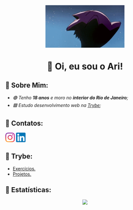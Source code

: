 <div align="center">
<img src="Imagens/gengar.gif" width="250px">
<h1>🍇 Oi, eu sou o Ari!</h1>
</div>

<h2>🧃 Sobre Mim:</h2>

<ul>
    <em>
<li> 🟣 Tenho <strong>18 anos</strong> e moro no <strong>interior do Rio de Janeiro</strong>; </li>

<li> 🟪 Estudo desenvolvimento web na <a href="https://www.betrybe.com/" target="_Blank">Trybe</a>; </li>
    </em>
</ul>

<h2>🧃 Contatos:</h2>

<p align="left">
    <a href="https://www.instagram.com/arineto3/" target="_Blank"> <img src="Imagens/LogoInstagram.png" width="30px"></a>
    <a href="https://www.linkedin.com/in/arisalesneto/" target="_Blank"> <img src="Imagens/LogoLinkedin.png" width="30px"></a>
</p>
 
<h2>🧃 Trybe:</h2>
        <ul>
    <li><a href="https://github.com/AriSales/Exercicios_Trybe">Exercícios.</a></li>
    <li><a href="https://github.com/AriSales/Projetos_Trybe">Projetos.</a></li>
        </ul>

<h2>🧃 Estatísticas:</h2>

<div align="center">
  <a href="https://github.com/AriSales">
  <img height="185em" src="https://github-readme-stats.vercel.app/api?username=AriSales&show_icons=true&theme=shades-of-purple&include_all_commits=true&count_private=true"/>
</div>
